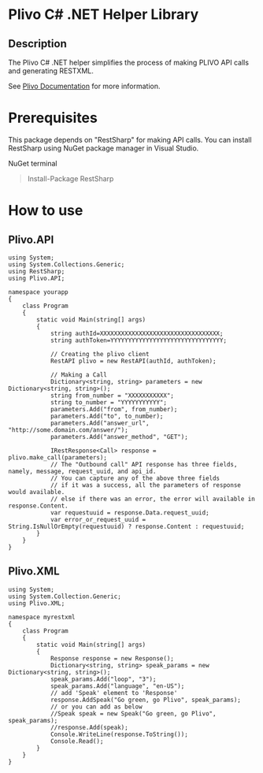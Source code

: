 Plivo C# .NET Helper Library
=========================

Description
-----------

The Plivo C# .NET helper simplifies the process of making PLIVO API calls and generating RESTXML.

See [Plivo Documentation](http://www.plivo.com/docs/) for more information.

Prerequisites 
=============
This package depends on "RestSharp" for making API calls.
You can install RestSharp using NuGet package manager in Visual Studio.

NuGet terminal
> Install-Package RestSharp

How to use
==========
Plivo.API
---------
    using System;
    using System.Collections.Generic;
    using RestSharp;
    using Plivo.API;
    	
    namespace yourapp
    {
        class Program
    	{
            static void Main(string[] args)
            {
                string authId=XXXXXXXXXXXXXXXXXXXXXXXXXXXXXXXXXX;
                string authToken=YYYYYYYYYYYYYYYYYYYYYYYYYYYYYYYY;
                                				
                // Creating the plivo client
                RestAPI plivo = new RestAPI(authId, authToken);
                                 
                // Making a Call
                Dictionary<string, string> parameters = new Dictionary<string, string>();
                string from_number = "XXXXXXXXXXX";
                string to_number = "YYYYYYYYYYY";
                parameters.Add("from", from_number);
                parameters.Add("to", to_number);
                parameters.Add("answer_url", "http://some.domain.com/answer/");
                parameters.Add("answer_method", "GET");
                                   				
                IRestResponse<Call> response = plivo.make_call(parameters);
                // The "Outbound call" API response has three fields, namely, message, request_uuid, and api_id. 
                // You can capture any of the above three fields 
                // if it was a success, all the parameters of response would available.
                // else if there was an error, the error will available in response.Content. 
                var requestuuid = response.Data.request_uuid;
                var error_or_request_uuid = String.IsNullOrEmpty(requestuuid) ? response.Content : requestuuid;
            }
        }
    }
         
Plivo.XML
---------
    using System;
    using System.Collection.Generic;
    using Plivo.XML;
        
    namespace myrestxml
    {
        class Program
        {
            static void Main(string[] args)
            {
                Response response = new Response();
                Dictionary<string, string> speak_params = new Dictionary<string, string>();
                speak_params.Add("loop", "3");
                speak_params.Add("language", "en-US");
                // add 'Speak' element to 'Response'
                response.AddSpeak("Go green, go Plivo", speak_params);
                // or you can add as below
                //Speak speak = new Speak("Go green, go Plivo", speak_params);
                //response.Add(speak);
                Console.WriteLine(response.ToString());
                Console.Read();
            }
        }
    }